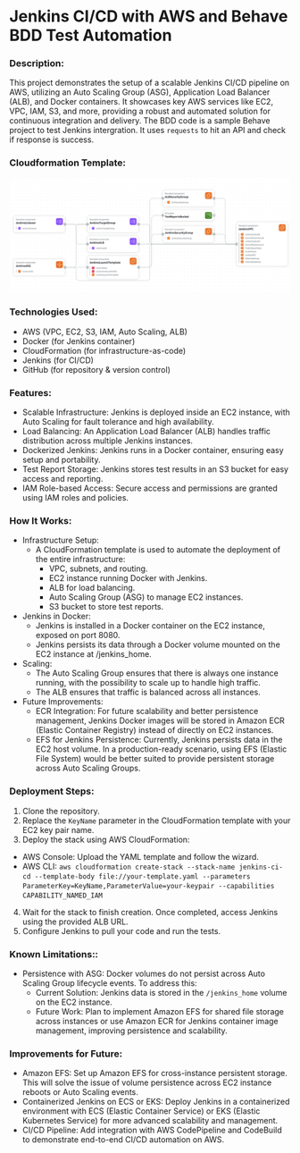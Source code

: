 # Jenkins CI/CD with AWS and Behave BDD Test Automation

### Description:
This project demonstrates the setup of a scalable Jenkins CI/CD pipeline on AWS, utilizing an Auto Scaling Group (ASG), Application Load Balancer (ALB), and Docker containers. It showcases key AWS services like EC2, VPC, IAM, S3, and more, providing a robust and automated solution for continuous integration and delivery. The BDD code is a sample Behave project to test Jenkins intergration. It uses `requests` to hit an API and check if response is success.

### Cloudformation Template:
![cf-template](docs/aws-architecture.png)

### Technologies Used:
* AWS (VPC, EC2, S3, IAM, Auto Scaling, ALB)
* Docker (for Jenkins container)
* CloudFormation (for infrastructure-as-code)
* Jenkins (for CI/CD)
* GitHub (for repository & version control)

### Features:
* Scalable Infrastructure: Jenkins is deployed inside an EC2 instance, with Auto Scaling for fault tolerance and high availability.
* Load Balancing: An Application Load Balancer (ALB) handles traffic distribution across multiple Jenkins instances.
* Dockerized Jenkins: Jenkins runs in a Docker container, ensuring easy setup and portability.
* Test Report Storage: Jenkins stores test results in an S3 bucket for easy access and reporting.
* IAM Role-based Access: Secure access and permissions are granted using IAM roles and policies.

### How It Works:
- Infrastructure Setup:
  - A CloudFormation template is used to automate the deployment of the entire infrastructure:
     - VPC, subnets, and routing.
     - EC2 instance running Docker with Jenkins.
     - ALB for load balancing.
     - Auto Scaling Group (ASG) to manage EC2 instances.
     - S3 bucket to store test reports.
- Jenkins in Docker:
  - Jenkins is installed in a Docker container on the EC2 instance, exposed on port 8080.
  - Jenkins persists its data through a Docker volume mounted on the EC2 instance at /jenkins_home.
- Scaling:
  - The Auto Scaling Group ensures that there is always one instance running, with the possibility to scale up to handle high traffic.
  - The ALB ensures that traffic is balanced across all instances.
- Future Improvements:
  - ECR Integration: For future scalability and better persistence management, Jenkins Docker images will be stored in Amazon ECR (Elastic Container Registry) instead of directly on EC2 instances.
  - EFS for Jenkins Persistence: Currently, Jenkins persists data in the EC2 host volume. In a production-ready scenario, using EFS (Elastic File System) would be better suited to provide persistent storage across Auto Scaling Groups.

### Deployment Steps:
1. Clone the repository.
2. Replace the `KeyName` parameter in the CloudFormation template with your EC2 key pair name.
3. Deploy the stack using AWS CloudFormation:
  - AWS Console: Upload the YAML template and follow the wizard.
  - AWS CLI:
    `aws cloudformation create-stack --stack-name jenkins-ci-cd --template-body file://your-template.yaml --parameters ParameterKey=KeyName,ParameterValue=your-keypair --capabilities CAPABILITY_NAMED_IAM`
4. Wait for the stack to finish creation. Once completed, access Jenkins using the provided ALB URL.
5. Configure Jenkins to pull your code and run the tests.

### Known Limitations::
- Persistence with ASG: Docker volumes do not persist across Auto Scaling Group lifecycle events. To address this:
  - Current Solution: Jenkins data is stored in the `/jenkins_home` volume on the EC2 instance.
  - Future Work: Plan to implement Amazon EFS for shared file storage across instances or use Amazon ECR for Jenkins container image management, improving persistence and scalability.

### Improvements for Future:
- Amazon EFS: Set up Amazon EFS for cross-instance persistent storage. This will solve the issue of volume persistence across EC2 instance reboots or Auto Scaling events.
- Containerized Jenkins on ECS or EKS: Deploy Jenkins in a containerized environment with ECS (Elastic Container Service) or EKS (Elastic Kubernetes Service) for more advanced scalability and management.
- CI/CD Pipeline: Add integration with AWS CodePipeline and CodeBuild to demonstrate end-to-end CI/CD automation on AWS.
